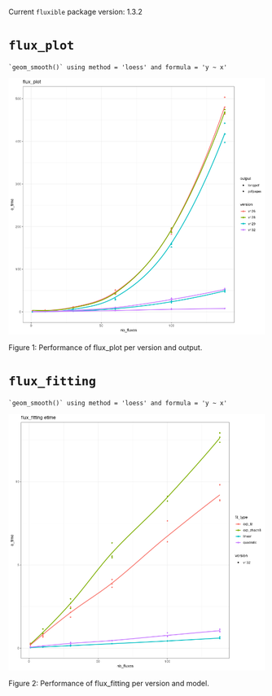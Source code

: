 

Current `fluxible` package version: 1.3.2

# `flux_plot`

    `geom_smooth()` using method = 'loess' and formula = 'y ~ x'

<div id="fig-flux_plot">

![](perf_report_files/figure-commonmark/fig-flux_plot-1.png)

Figure 1: Performance of flux_plot per version and output.

</div>

# `flux_fitting`

    `geom_smooth()` using method = 'loess' and formula = 'y ~ x'

<div id="fig-flux_fitting">

![](perf_report_files/figure-commonmark/fig-flux_fitting-1.png)

Figure 2: Performance of flux_fitting per version and model.

</div>

